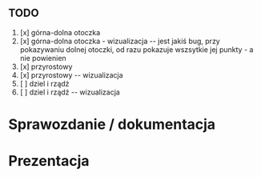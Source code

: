 ## TODO

1. [x] górna-dolna otoczka
2. [x] górna-dolna otoczka - wizualizacja -- jest jakiś bug, przy pokazywaniu dolnej otoczki, od razu pokazuje wszsytkie jej punkty - a nie powienien
3. [x] przyrostowy
4. [x] przyrostowy -- wizualizacja
5. [ ] dziel i rządź 
6. [ ] dziel i rządź -- wizualizacja 


# Sprawozdanie / dokumentacja



# Prezentacja